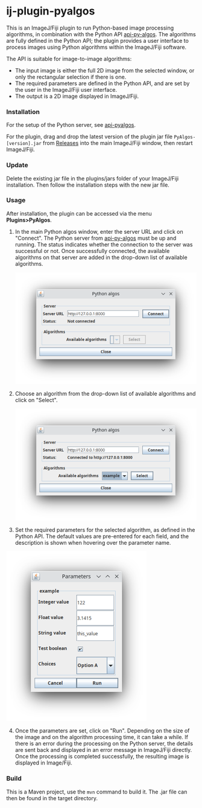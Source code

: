 # ij-plugin-pyalgos

This is an ImageJ/Fiji plugin to run Python-based image processing algorithms, in combination with the Python
API [api-py-algos](https://github.com/EPFL-Center-for-Imaging/api-py-algos).
The algorithms are fully defined in the Python API; the plugin provides a user interface to process images using Python algorithms within the ImageJ/Fiji software.

The API is suitable for image-to-image algorithms:

- The input image is either the full 2D image from the selected window, or only the rectangular selection if there is
  one.
- The required parameters are defined in the Python API, and are set by the user in the ImageJ/Fiji user interface.
- The output is a 2D image displayed in ImageJ/Fiji.

### Installation

For the setup of the Python server, see [api-pyalgos](https://github.com/EPFL-Center-for-Imaging/api-py-algos?tab=readme-ov-file#setup).

For the plugin, 
drag and drop the latest version of the plugin jar file `PyAlgos-[version].jar` from [Releases](https://github.com/EPFL-Center-for-Imaging/ij-plugin-pyalgos/releases)
into the main ImageJ/Fiji window, then restart ImageJ/Fiji.

### Update

Delete the existing jar file in the plugins/jars folder of your ImageJ/Fiji installation.
Then follow the installation steps with the new jar file.

### Usage

After installation, the plugin can be accessed via the menu **Plugins>PyAlgos**.

1. In the main Python algos window, enter the server URL and click on "Connect".
The Python server from [api-py-algos](https://github.com/EPFL-Center-for-Imaging/api-py-algos) must be up and running.
The status indicates whether the connection to the server was successful or not.
Once successfully connected, the available algorithms on that server are added in the drop-down list of available algorithms.

   ![screenshot_connect](readme_images/PyAlgos_window_connect.png)
2. Choose an algorithm from the drop-down list of available algorithms and click on "Select".

   ![screenshot_select](readme_images/PyAlgos_window_select_algo.png)
3. Set the required parameters for the selected algorithm, as defined in the Python API.
   The default values are pre-entered for each field, and the description is shown when hovering over the parameter name.

![screenshot_parameters](readme_images/Parameters_window.png)

4. Once the parameters are set, click on "Run". Depending on the size of the image and on the algorithm processing
   time, it can take a while. If there is an error during the processing on the Python server, the details are sent
   back and displayed in an error message in ImageJ/Fiji directly.
   Once the processing is completed successfully, the resulting image is displayed in Image/Fiji.

### Build

This is a Maven project, use the `mvn` command to build it.
The .jar file can then be found in the target directory.